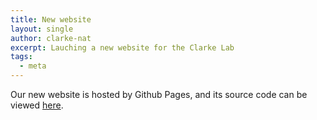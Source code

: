 ```yaml
---
title: New website
layout: single
author: clarke-nat
excerpt: Lauching a new website for the Clarke Lab
tags:
  - meta
---
```


Our new website is hosted by Github Pages, and its source code can be viewed [here](https://github.com/NatClarkeLab/NatClarkeLab.github.io/).
